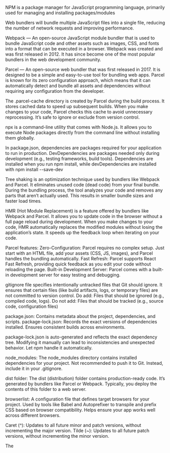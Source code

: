 NPM is a package manager for JavaScript programming language, primarily used for managing and installing packages/modules

Web bundlers will bundle multiple JavaScript files into a single file, reducing the number of network requests and improving performance.

Webpack  — An open-source JavaScript module bundler that is used to bundle JavaScript code and other assets such as images, CSS, and fonts into a format that can be executed in a browser. Webpack was created and was first released in 2012. It has since become one of the most popular bundlers in the web development community.

Parcel — An open-source web bundler that was first released in 2017. It is designed to be a simple and easy-to-use tool for bundling web apps. Parcel is known for its zero configuration approach, which means that it can automatically detect and bundle all assets and dependencies without requiring any configuration from the developer.

The .parcel-cache directory is created by Parcel during the build process.
It stores cached data to speed up subsequent builds. When you make changes to your code, Parcel checks this cache to avoid unnecessary reprocessing.
It’s safe to ignore or exclude from version control.

npx is a command-line utility that comes with Node.js.
It allows you to execute Node packages directly from the command line without installing them globally.

In package.json, dependencies are packages required for your application to run in production.
DevDependencies are packages needed only during development (e.g., testing frameworks, build tools).
Dependencies are installed when you run npm install, while devDependencies are installed with npm install --save-dev

Tree shaking is an optimization technique used by bundlers like Webpack and Parcel.
It eliminates unused code (dead code) from your final bundle.
During the bundling process, the tool analyzes your code and removes any parts that aren’t actually used.
This results in smaller bundle sizes and faster load times.

HMR (Hot Module Replacement) is a feature offered by bundlers like Webpack and Parcel.
It allows you to update code in the browser without a full page reload during development.
When you make changes to your code, HMR automatically replaces the modified modules without losing the application’s state.
It speeds up the feedback loop when iterating on your code.

Parcel features:
Zero-Configuration: Parcel requires no complex setup. Just start with an HTML file, add your assets (CSS, JS, images), and Parcel handles the bundling automatically.
Fast Refresh: Parcel supports React Fast Refresh, providing quick feedback as you edit your code without reloading the page.
Built-in Development Server: Parcel comes with a built-in development server for easy testing and debugging.

gitignore file specifies intentionally untracked files that Git should ignore.
It ensures that certain files (like build artifacts, logs, or temporary files) are not committed to version control.
Do add: Files that should be ignored (e.g., compiled code, logs).
Do not add: Files that should be tracked (e.g., source code, configuration files)


package.json: Contains metadata about the project, dependencies, and scripts.
package-lock.json: Records the exact versions of dependencies installed. Ensures consistent builds across environments.

package-lock.json is auto-generated and reflects the exact dependency tree.
Modifying it manually can lead to inconsistencies and unexpected behavior.
Let npm handle it automatically.

node_modules:
The node_modules directory contains installed dependencies for your project.
Not recommended to push it to Git. Instead, include it in your .gitignore.

dist folder:
The dist (distribution) folder contains production-ready code.
It’s generated by bundlers like Parcel or Webpack.
Typically, you deploy the contents of this folder to a web server.

browserlist:
A configuration file that defines target browsers for your project.
Used by tools like Babel and Autoprefixer to transpile and prefix CSS based on browser compatibility.
Helps ensure your app works well across different browsers.


Caret (^): Updates to all future minor and patch versions, without incrementing the major version.
Tilde (~): Updates to all future patch versions, without incrementing the minor version.


The <script type="application/javascript"> element is commonly used to embed executable code or data in an HTML document.

An import map is a way to define module import mappings for JavaScript modules.
It allows you to specify aliases for module paths, making it easier to manage dependencies.
Import maps are used in conjunction with the type="importmap" attribute.

The type="module" attribute indicates that the script is a JavaScript module.
Modules allow you to use ES6 import/export syntax and provide better encapsulation.

Speculation Rules:
The type="text/speculation" attribute is not widely used.
It was proposed as a way to include speculative execution hints for browsers, but it didn’t gain widespread adoption.
Data Block:
The type="text/plain" attribute allows you to include non-executable data within a <script> element.
It won’t be executed as code but can be accessed via JavaScript.








